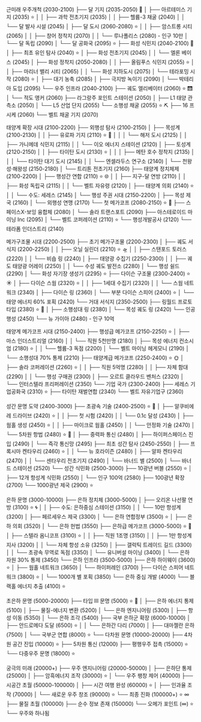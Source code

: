 근미래 우주개척 (2030-2100)
├── 달 기지 (2035-2050) 🌙
│   ├── 아르테미스 기지 (2035) ⭐️
│   │   ├── 과학 전초기지 (2035)
│   │   ├── 헬륨-3 채굴 (2040)
│   │   └── 달 발사 시설 (2045)
│   ├── 달 도시 (2060-2080) ⭐️
│   │   ├── 암스트롱 시티 (2065)
│   │   ├── 창어 정착지 (2070)
│   │   └── 루나폴리스 (2080) - 인구 10만
│   └── 달 독립 (2090)
│       └── 달 공화국 (2095) ⭐️
├── 화성 식민지 (2040-2100) 🔴
│   ├── 최초 유인 탐사 (2040) ⭐️
│   ├── 화성 전초기지 (2045)
│   │   └── 엘론 베이스 (2045)
│   ├── 화성 정착지 (2050-2080)
│   │   ├── 올림푸스 식민지 (2055) ⭐️
│   │   ├── 마리너 밸리 시티 (2065)
│   │   └── 화성 지하도시 (2075)
│   └── 테라포밍 시작 (2080) ⭐️
│       ├── 대기 농축 (2085)
│       ├── 극지방 녹이기 (2090)
│       └── 박테리아 도입 (2095)
└── 우주 인프라 (2040-2100)
    ├── 궤도 엘리베이터 (2060) ⭐️ 🛗
    │   └── 적도 앵커 (2060)
    ├── 라그랑주 포인트 스테이션 (2050)
    │   ├── L1 태양 관측소 (2050)
    │   └── L5 산업 단지 (2055)
    └── 소행성 채굴 (2055) ⭐️ ⛏️
        ├── 16 프시케 (2060)
        └── 벨트 채굴 기지 (2070)

태양계 확장 시대 (2100-2200)
├── 외행성 탐사 (2100-2150)
│   ├── 목성계 (2100-2130)
│   │   ├── 유로파 기지 (2110) ⭐️ 🧊
│   │   │   └── 해저 도시 (2125)
│   │   ├── 가니메데 식민지 (2115)
│   │   └── 이오 에너지 스테이션 (2120)
│   ├── 토성계 (2120-2150)
│   │   ├── 타이탄 도시 (2130) ⭐️
│   │   │   ├── 메탄 호수 정착지 (2135)
│   │   │   └── 타이탄 대기 도시 (2145)
│   │   └── 엔셀라두스 연구소 (2140)
│   └── 천왕성·해왕성 (2150-2180)
│       └── 트리톤 전초기지 (2160)
├── 태양계 정치체제 (2100-2200)
│   ├── 행성간 연합 (2110) ⭐️ 🌐
│   │   ├── 지구-달 연방 (2110)
│   │   ├── 화성 독립국 (2115)
│   │   └── 벨트 자유령 (2120)
│   ├── 태양계 의회 (2140) ⭐️
│   │   └── 수도: 세레스 (2145)
│   └── 행성 주권 시대 (2150-2200)
│       ├── 목성 제국 (2160)
│       └── 외행성 연맹 (2170)
└── 첫 메가코프 (2080-2150) ⭐️ 🏢
    ├── 스페이스X-보잉 융합체 (2080)
    │   └── 솔라 트랜스포트 (2090)
    ├── 아스테로이드 마이닝 Inc (2095)
    │   └── 벨트 코퍼레이션 (2110) ⭐️
    └── 행성개발공사 (2120)
        └── 테라폼 인더스트리 (2140)

메가구조물 시대 (2200-2500)
├── 초기 메가구조물 (2200-2300)
│   ├── 궤도 서식지 (2200-2250)
│   │   ├── 오닐 실린더 (2210) ⭐️ 🛸
│   │   ├── 스탠포드 토러스 (2220)
│   │   └── 비숍 링 (2240)
│   ├── 태양광 수집기 (2250-2300)
│   │   ├── 궤도 태양광 어레이 (2250)
│   │   └── 수성 궤도 발전소 (2280)
│   └── 행성 쉴드 (2290)
│       └── 화성 자기장 생성기 (2295) ⭐️
├── 다이슨 구조물 (2300-2400) ⭐️ ☀️
│   ├── 다이슨 스웜 (2320) ⭐️
│   │   ├── 1세대 수집기 (2320)
│   │   └── 스웜 네트워크 (2340)
│   ├── 다이슨 링 (2360)
│   └── 부분 다이슨 스피어 (2400) ⭐️
│       └── 태양 에너지 60% 포획 (2420)
└── 거대 서식지 (2350-2500)
    ├── 링월드 프로토타입 (2380) ⭐️ 💫
    │   ├── 소행성대 링 (2380)
    │   └── 목성 궤도 링 (2420)
    └── 인공 행성 (2450)
        └── 뉴 가이아 (2480) - 인구 10억

태양계 메가코프 시대 (2150-2400)
├── 행성급 메가코프 (2150-2250) ⭐️
│   ├── 마스 인더스트리얼 (2160)
│   │   └── 직원 5천만명 (2180)
│   ├── 목성 에너지 컨소시엄 (2180) ⭐️
│   │   └── 헬륨-3 독점 (2200)
│   └── 벨트 마이닝 헤게모니 (2190)
│       └── 소행성대 70% 통제 (2210)
├── 태양계급 메가코프 (2250-2400) ⭐️ 🌞
│   ├── 솔라 코퍼레이션 (2260) ⭐️
│   │   ├── 직원 5억명 (2280)
│   │   ├── 자체 함대 (2290)
│   │   └── 행성 구매권 (2300)
│   ├── 오르트 클라우드 벤처스 (2320)
│   └── 인터스텔라 프리퍼레이션 (2350)
└── 기업 국가 (2300-2400)
    ├── 세레스 기업공화국 (2310) ⭐️
    ├── 타이탄 재벌연합 (2340)
    └── 벨트 자유기업구 (2360)

성간 문명 도약 (2400-3000)
├── 초광속 기술 (2400-2500) ⭐️ 🚀
│   ├── 알쿠비에레 드라이브 (2420) ⭐️
│   │   ├── 첫 시험 (2420)
│   │   └── 0.1c 달성 (2430)
│   ├── 웜홀 생성 (2450) ⭐️
│   │   ├── 마이크로 웜홀 (2450)
│   │   └── 안정화 기술 (2470)
│   └── 5차원 항법 (2480) ⭐️ 🌌
│       ├── 중력파 통신 (2480)
│       ├── 하이퍼스페이스 진입 (2490)
│       └── 즉각 통신망 (2495)
├── 최초 성간 탐사 (2450-2550)
│   ├── 프록시마 켄타우리 (2460) ⭐️
│   │   └── 뉴 호라이즌 (2480)
│   ├── 알파 켄타우리 (2470)
│   │   └── 센타우리 전초기지 (2490)
│   └── 바너드 별 (2500)
│       └── 바너드 스테이션 (2520)
└── 성간 식민화 (2500-3000)
    ├── 10광년 버블 (2550) ⭐️
    │   ├── 12개 항성계 식민화 (2550)
    │   └── 인구 100억 (2580)
    ├── 100광년 확장 (2700)
    └── 1000광년 제국 (2900) ⭐️

은하 문명 (3000-10000)
├── 은하 정치체 (3000-5000)
│   ├── 오리온 나선팔 연방 (3100) ⭐️ 🌀
│   │   ├── 수도: 은하중심 스테이션 (3150)
│   │   └── 10만 항성계 (3200)
│   ├── 페르세우스 제국 (3300)
│   └── 은하 연합정부 (3500) ⭐️
│       ├── 은하 의회 (3520)
│       └── 은하 헌법 (3550)
├── 은하급 메가코프 (3000-5000) ⭐️ 🌌
│   ├── 스텔라 옴니코프 (3100) ⭐️
│   │   ├── 직원 1조명 (3150)
│   │   ├── 1만 항성계 지사 (3200)
│   │   └── 자체 항성 소유 (3250)
│   ├── 갤럭틱 트레이드 길드 (3300)
│   │   └── 초광속 무역로 독점 (3350)
│   └── 유니버설 마이닝 (3400)
│       └── 은하 자원 30% 통제 (3450)
└── 은하 인프라 (3500-5000)
    ├── 은하 하이웨이 (3600) ⭐️
    │   ├── 웜홀 네트워크 (3650)
    │   └── 하이퍼레인 (3700)
    ├── 다이슨 스피어 네트워크 (3800) ⭐️
    │   └── 1000개 별 포획 (3850)
    └── 은하 중심 개발 (4000)
        └── 블랙홀 에너지 추출 (4100) ⭐️

초은하 문명 (5000-20000)
├── 타입 III 문명 (5000) ⭐️ 💫
│   ├── 은하 에너지 통제 (5100)
│   ├── 물질-에너지 변환 (5200)
│   └── 은하 엔지니어링 (5300)
│       ├── 항성 이동 (5350)
│       └── 은하 조각 (5400)
├── 국부 은하군 확장 (6000-10000)
│   ├── 안드로메다 도달 (6500) ⭐️
│   │   └── 은하간 다리 (7000)
│   ├── 대마젤란 은하 (7500)
│   └── 국부군 연합 (8000) ⭐️
└── 다차원 문명 (10000-20000)
    ├── 4차원 공간 진입 (10000) ⭐️
    ├── 5차원 통신 (12000)
    ├── 평행우주 접촉 (15000) ⭐️
    └── 다중우주 문명 (18000) ⭐️

궁극의 미래 (20000+)
├── 우주 엔지니어링 (20000-50000)
│   ├── 은하단 통제 (25000)
│   ├── 암흑에너지 조작 (30000) ⭐️
│   └── 우주 팽창 제어 (40000)
├── 시공간 초월 (50000-100000)
│   ├── 시간 여행 완성 (60000) ⭐️
│   ├── 인과율 조작 (70000)
│   └── 새로운 우주 창조 (90000) ⭐️
└── 최종 진화 (100000+) ⭐️ ∞
    ├── 물질 초월 (100000)
    ├── 순수 정보 존재 (150000)
    └── 오메가 포인트 (∞) ⭐️
        └── 우주와 하나됨